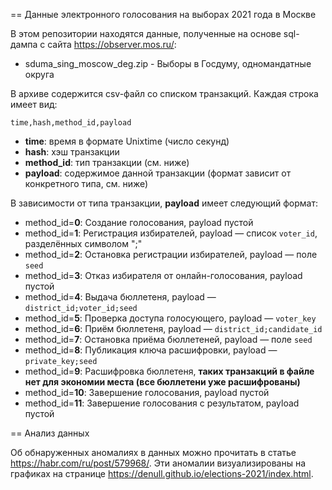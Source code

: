 == Данные электронного голосования на выборах 2021 года в Москве

В этом репозитории находятся данные, полученные на основе sql-дампа с сайта https://observer.mos.ru/:

* sduma_sing_moscow_deg.zip - Выборы в Госдуму, одномандатные округа

В архиве содержится csv-файл со списком транзакций. Каждая строка имеет вид:

```
time,hash,method_id,payload
```

* **time**: время в формате Unixtime (число секунд)
* **hash**: хэш транзакции
* **method_id**: тип транзакции (см. ниже)
* **payload**: содержимое данной транзакции (формат зависит от конкретного типа, см. ниже)

В зависимости от типа транзакции, **payload** имеет следующий формат:
* method_id=**0**: Создание голосования, payload пустой
* method_id=**1**: Регистрация избирателей, payload — список `voter_id`, разделённых символом ";"
* method_id=**2**: Остановка регистрации избирателей, payload — поле `seed`
* method_id=**3**: Отказ избирателя от онлайн-голосования, payload пустой
* method_id=**4**: Выдача бюллетеня, payload — `district_id;voter_id;seed`
* method_id=**5**: Проверка доступа голосующего, payload — `voter_key`
* method_id=**6**: Приём бюллетеня, payload — `district_id;candidate_id`
* method_id=**7**: Остановка приёма бюллетеней, payload — поле `seed`
* method_id=**8**: Публикация ключа расшифровки, payload — `private_key;seed`
* method_id=**9**: Расшифровка бюллетеня, **таких транзакций в файле нет для экономии места (все бюллетени уже расшифрованы)**
* method_id=**10**: Завершение голосования, payload пустой
* method_id=**11**: Завершение голосования с результатом, payload пустой

== Анализ данных

Об обнаруженных аномалиях в данных можно прочитать в статье https://habr.com/ru/post/579968/. Эти аномалии визуализированы на графиках на странице https://denull.github.io/elections-2021/index.html.